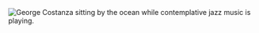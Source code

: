 <img src="https://i.giphy.com/media/v1.Y2lkPTc5MGI3NjExMXZleXM2aHJ5NDhtbHcza3JpNGdlZnQ3MjBvd2EzcHB1YWdyeWNrdiZlcD12MV9pbnRlcm5hbF9naWZfYnlfaWQmY3Q9Zw/NiT29gUcZ3IS4/giphy.gif" alt="George Costanza sitting by the ocean while contemplative jazz music is playing.">



